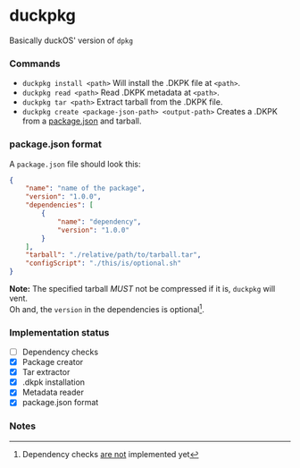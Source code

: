 # duckpkg
Basically duckOS' version of `dpkg`
### Commands
- `duckpkg install <path>`
Will install the .DKPK file at `<path>`.
- `duckpkg read <path>`
Read .DKPK metadata at `<path>`.
- `duckpkg tar <path>`
Extract tarball from the .DKPK file.
- `duckpkg create <package-json-path> <output-path>`
Creates a .DKPK from a [package.json](#packagejson-format) and tarball.
### package.json format
A `package.json` file should look this:
```json
{
    "name": "name of the package",
    "version": "1.0.0",
    "dependencies": [
        {
            "name": "dependency",
            "version": "1.0.0"
        }
    ],
    "tarball": "./relative/path/to/tarball.tar",
    "configScript": "./this/is/optional.sh"
}
```
**Note:** The specified tarball *MUST* not be compressed if it is, `duckpkg` will vent.  
Oh and, the `version` in the dependencies is optional[^1].
### Implementation status
- [ ] Dependency checks
- [x] Package creator
- [x] Tar extractor
- [x] .dkpk installation
- [x] Metadata reader
- [x] package.json format
### Notes
[^1]: Dependency checks [are not](#implementation-status) implemented yet